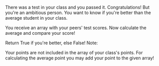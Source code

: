 There was a test in your class and you passed it. Congratulations!
But you're an ambitious person. You want to know if you're better than the average student in your class.

You receive an array with your peers' test scores. Now calculate the average and compare your score!

Return True if you're better, else False!
Note:

Your points are not included in the array of your class's points. For calculating the average point you may add your point to the given array!
